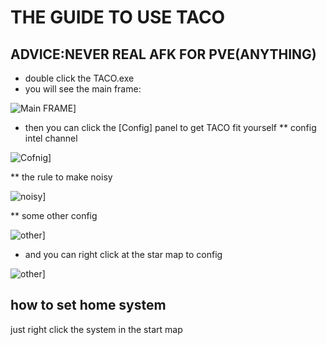 # THE GUIDE TO USE TACO #
## ADVICE:NEVER REAL AFK FOR PVE(ANYTHING)

* double click the TACO.exe
* you will see the main frame:

![Main FRAME](https://raw.githubusercontent.com/zhang98722/TACO/master/1.png)]

* then you can click the [Config] panel to get TACO fit yourself
** config intel channel

![Cofnig](https://raw.githubusercontent.com/zhang98722/TACO/master/2.png)]

** the rule to make noisy

![noisy](https://raw.githubusercontent.com/zhang98722/TACO/master/3.png)]

** some other config

![other](https://raw.githubusercontent.com/zhang98722/TACO/master/4.png)]

* and you can right click at the star map to config 

![other](https://raw.githubusercontent.com/zhang98722/TACO/master/5.png)]

## how to set home system
just right click the system in the start map
